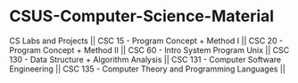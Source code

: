 # CSUS-Computer-Science-Material
CS Labs and Projects ||
CSC 15 - Program Concept + Method I ||
CSC 20 - Program Concept + Method II ||
CSC 60 - Intro System Program Unix ||
CSC 130 - Data Structure + Algorithm Analysis ||
CSC 131 - Computer Software Engineering ||
CSC 135 - Computer Theory and Programming Languages ||
